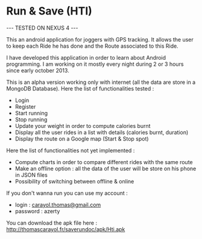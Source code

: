 Run & Save (HTI) 
===

--- TESTED ON NEXUS 4 ---

This an android application for joggers with GPS tracking.
It allows the user to keep each Ride he has done and the Route associated to this Ride.

I have developed this application in order to learn about Android programming. 
I am working on it mostly every night during 2 or 3 hours since early october 2013.

This is an alpha version working only with internet (all the data are store in a MongoDB Database).
Here the list of functionalities tested :

  - Login 
  - Register
  - Start running
  - Stop running
  - Update your weight in order to compute calories burnt
  - Display all the user rides in a list with details (calories burnt, duration)
  - Display the route on a Google map (Start & Stop spot)
  
Here the list of functionalities not yet implemented :

  - Compute charts in order to compare different rides with the same route
  - Make an offline option : all the data of the user will be store on his phone in JSON files
  - Possibility of switching between offline & online 


If you don't wanna run you can use my account : 
  - login : carayol.thomas@gmail.com  
  - password : azerty

You can download the apk file here : http://thomascarayol.fr/saverundoc/apk/Hti.apk

